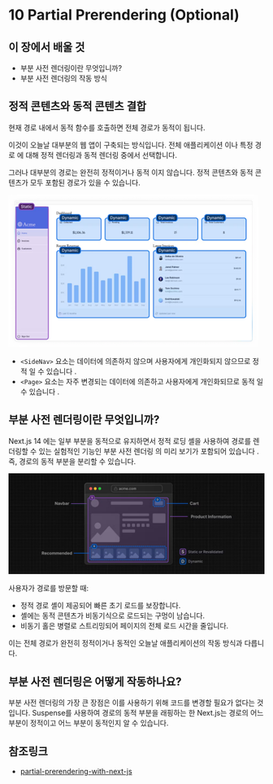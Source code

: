 # 10 Partial Prerendering (Optional)

## 이 장에서 배울 것

- 부분 사전 렌더링이란 무엇입니까?
- 부분 사전 렌더링의 작동 방식

## 정적 콘텐츠와 동적 콘텐츠 결합

현재 경로 내에서 동적 함수를 호출하면 전체 경로가 동적이 됩니다.

이것이 오늘날 대부분의 웹 앱이 구축되는 방식입니다. 전체 애플리케이션 이나 특정 경로 에 대해 정적 렌더링과 동적 렌더링 중에서 선택합니다.

그러나 대부분의 경로는 완전히 정적이거나 동적 이지 않습니다. 정적 콘텐츠와 동적 콘텐츠가 모두 포함된 경로가 있을 수 있습니다.

<img src="images/10_prerender_01.png" alt="image" style="width:auto;max-height:300px;">

- `<SideNav>` 요소는 데이터에 의존하지 않으며 사용자에게 개인화되지 않으므로 정적 일 수 있습니다 .
- `<Page>` 요소는 자주 변경되는 데이터에 의존하고 사용자에게 개인화되므로 동적 일 수 있습니다 .

## 부분 사전 렌더링이란 무엇입니까?

Next.js 14 에는 일부 부분을 동적으로 유지하면서 정적 로딩 셸을 사용하여 경로를 렌더링할 수 있는 실험적인 기능인 부분 사전 렌더링 의 미리 보기가 포함되어 있습니다 . 즉, 경로의 동적 부분을 분리할 수 있습니다.

<img src="images/10_prerender_02.png" alt="image" style="width:auto;max-height:300px;">

사용자가 경로를 방문할 때:

- 정적 경로 셸이 제공되어 빠른 초기 로드를 보장합니다.
- 셸에는 동적 콘텐츠가 비동기식으로 로드되는 구멍이 남습니다.
- 비동기 홀은 병렬로 스트리밍되어 페이지의 전체 로드 시간을 줄입니다.

이는 전체 경로가 완전히 정적이거나 동적인 오늘날 애플리케이션의 작동 방식과 다릅니다.

## 부분 사전 렌더링은 어떻게 작동하나요?

부분 사전 렌더링의 가장 큰 장점은 이를 사용하기 위해 코드를 변경할 필요가 없다는 것입니다. Suspense를 사용하여 경로의 동적 부분을 래핑하는 한 Next.js는 경로의 어느 부분이 정적이고 어느 부분이 동적인지 알 수 있습니다.

## 참조링크

- [partial-prerendering-with-next-js](https://vercel.com/blog/partial-prerendering-with-next-js-creating-a-new-default-rendering-model)
